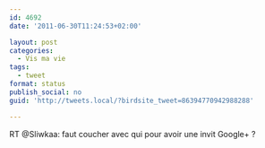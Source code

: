 ```yaml
---
id: 4692
date: '2011-06-30T11:24:53+02:00'

layout: post
categories:
  - Vis ma vie
tags:
  - tweet
format: status
publish_social: no
guid: 'http://tweets.local/?birdsite_tweet=86394770942988288'

---
```


RT @Sliwkaa: faut coucher avec qui pour avoir une invit Google+ ?